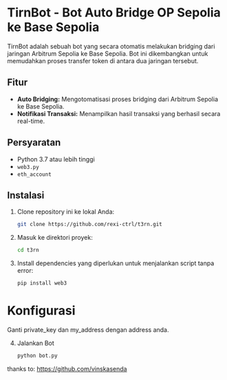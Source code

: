 # TirnBot - Bot Auto Bridge OP Sepolia ke Base Sepolia

TirnBot adalah sebuah bot yang secara otomatis melakukan bridging dari jaringan Arbitrum Sepolia ke Base Sepolia. Bot ini dikembangkan untuk memudahkan proses transfer token di antara dua jaringan tersebut.

## Fitur
- **Auto Bridging:** Mengotomatisasi proses bridging dari Arbitrum Sepolia ke Base Sepolia.
- **Notifikasi Transaksi:** Menampilkan hasil transaksi yang berhasil secara real-time.

## Persyaratan
- Python 3.7 atau lebih tinggi
- `web3.py`
- `eth_account`

## Instalasi

1. Clone repository ini ke lokal Anda:

   ```bash
   git clone https://github.com/rexi-ctrl/t3rn.git
2. Masuk ke direktori proyek:
   ```bash
   cd t3rn
3. Install dependencies yang diperlukan untuk menjalankan script tanpa error:
   ```bash
   pip install web3

# Konfigurasi
Ganti private_key dan my_address dengan address anda.

4. Jalankan Bot
   
   ```bash
   python bot.py


thanks to: https://github.com/vinskasenda
